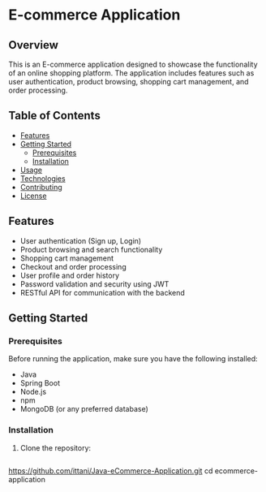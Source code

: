 # E-commerce Application

## Overview

This is an E-commerce application designed to showcase the functionality of an online shopping platform. The application includes features such as user authentication, product browsing, shopping cart management, and order processing.

## Table of Contents

- [Features](#features)
- [Getting Started](#getting-started)
  - [Prerequisites](#prerequisites)
  - [Installation](#installation)
- [Usage](#usage)
- [Technologies](#technologies)
- [Contributing](#contributing)
- [License](#license)

## Features

- User authentication (Sign up, Login)
- Product browsing and search functionality
- Shopping cart management
- Checkout and order processing
- User profile and order history
- Password validation and security using JWT
- RESTful API for communication with the backend

## Getting Started

### Prerequisites

Before running the application, make sure you have the following installed:

- Java
- Spring Boot
- Node.js
- npm
- MongoDB (or any preferred database)

### Installation

1. Clone the repository:

   ```bash
  https://github.com/ittani/Java-eCommerce-Application.git
   cd ecommerce-application
